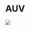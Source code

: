 # AUV
[![](https://mermaid.ink/img/eyJjb2RlIjoiZ3JhcGggVERcbm1haW4obG9hZF9zZXR1cF9wYXJhbXMpIC0tPnxQQVRIX1BBUkFNU3wgcGF0aChjYWxjX2F1dl9wYXRoKVxucGF0aCAtLT4gZ2V0X2Fycml2YWxfdGltZXMoZ2V0X2Fycml2YWxfdGltZXMpXG5tYWluIC0tPiBsb2NzW1tzb3VuZF9zb3VyY2VfbG9jYXRpb25zXV1cbmxvY3MgLS0-fHNvdW5kX3NvdXJjZV9sb2NhdGlvbnN8IGdldF9hcnJpdmFsX3RpbWVzXG5tYWluIC0tPnxBVVZfU1RBUlRfTE9DfCBnZXRfYXJyaXZhbF90aW1lc1xuXG5cbiIsIm1lcm1haWQiOnsidGhlbWUiOiJkZWZhdWx0In0sInVwZGF0ZUVkaXRvciI6dHJ1ZSwiYXV0b1N5bmMiOnRydWUsInVwZGF0ZURpYWdyYW0iOmZhbHNlfQ)](https://mermaid-js.github.io/mermaid-live-editor/edit/##eyJjb2RlIjoiZ3JhcGggVERcbm1haW4obG9hZF9zZXR1cF9wYXJhbXMpIC0tPnxQQVRIX1BBUkFNU3wgcGF0aChjYWxjX2F1dl9wYXRoKVxucGF0aCAtLT4gZ2V0X2Fycml2YWxfdGltZXMoZ2V0X2Fycml2YWxfdGltZXMpXG5tYWluIC0tPiBsb2NzW1tzb3VuZF9zb3VyY2VfbG9jYXRpb25zXV1cbmxvY3MgLS0-fHNvdW5kX3NvdXJjZV9sb2NhdGlvbnN8IGdldF9hcnJpdmFsX3RpbWVzXG5tYWluIC0tPnxBVVZfU1RBUlRfTE9DfCBnZXRfYXJyaXZhbF90aW1lc1xuXG5cbiIsIm1lcm1haWQiOiJ7XG4gIFwidGhlbWVcIjogXCJkZWZhdWx0XCJcbn0iLCJ1cGRhdGVFZGl0b3IiOnRydWUsImF1dG9TeW5jIjp0cnVlLCJ1cGRhdGVEaWFncmFtIjpmYWxzZX0)

